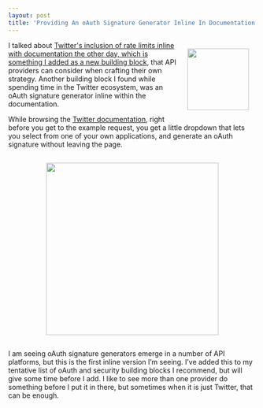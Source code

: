 ```yaml
---
layout: post
title: 'Providing An oAuth Signature Generator Inline In Documentation'
---
```

<p><a href="https://dev.twitter.com/rest/public"><img style="padding: 15px;" src="https://s3.amazonaws.com/kinlane-productions/twitter/tweet-bird-blue-white.png" alt="" width="125" align="right" /></a></p>
<p>I talked about <a href="http://apievangelist.com/2014/12/29/adding-rate-limits-for-apis-in-the-documentation-for-each-endpoint/">Twitter's inclusion of rate limits inline with documentation the other day, which is something I added as a new building block</a>, that API providers can consider when crafting their own strategy. Another building block I found while spending time in the Twitter ecosystem, was an oAuth signature generator inline within the documentation.</p>
<p>While browsing the <a href="https://dev.twitter.com/rest/public">Twitter documentation</a>, right before you get to the example request, you get a little dropdown that lets you select from one of your own applications, and generate an oAuth signature without leaving the page.</p>
<p><a href="https://dev.twitter.com/rest/public"><img style="padding: 15px; display: block; margin-left: auto; margin-right: auto;" src="http://kinlane-productions.s3.amazonaws.com/api-evangelist-site/blog/twitter-oauth-signature-generator.png" alt="" width="350" /></a></p>
<p>I am seeing oAuth signature generators emerge in a number of API platforms, but this is the first inline version I&rsquo;m seeing. I&rsquo;ve added this to my tentative list of oAuth and security building blocks I recommend, but will give some time before I add. I like to see more than one provider do something before I put it in there, but sometimes when it is just Twitter, that can be enough.</p>